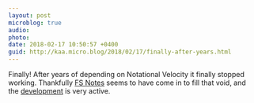 ```yaml
---
layout: post
microblog: true
audio: 
photo: 
date: 2018-02-17 10:50:57 +0400
guid: http://kaa.micro.blog/2018/02/17/finally-after-years.html
---
```

Finally! After years of depending on Notational Velocity it finally stopped working. Thankfully [FS Notes](https://itunes.apple.com/us/app/fsnotes/id1277179284?mt=12) seems to have come in to fill that void, and the [development](https://github.com/glushchenko/fsnotes) is very active.
